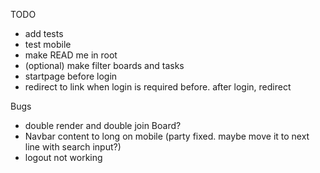 TODO

- add tests
- test mobile
- make READ me in root
- (optional) make filter boards and tasks
- startpage before login
- redirect to link when login is required before. after login, redirect

Bugs

- double render and double join Board?
- Navbar content to long on mobile (party fixed. maybe move it to next line with search input?)
- logout not working
